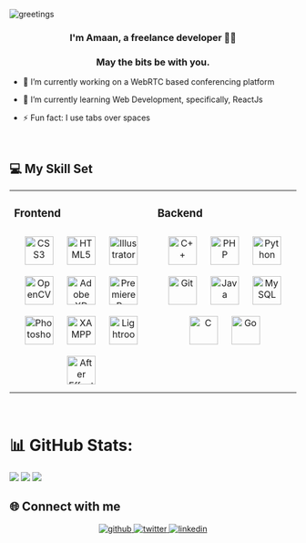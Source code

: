 <!-- <div align="center">
<img src="https://rishavanand.github.io/static/images/greetings.gif" align="center" style="width: 100%" />
</div>
 -->

![greetings](https://user-images.githubusercontent.com/73187712/208087134-27c9c64d-1fed-483d-b2e7-9d6f1cd41fe3.gif)

### <div align="center">I'm Amaan, a freelance developer 👨‍💻</div>

### <div align="center">May the bits be with you.</div>

- 🔭 I’m currently working on a WebRTC based conferencing platform

- 🌱 I’m currently learning Web Development, specifically, ReactJs

- ⚡ Fun fact: I use tabs over spaces

<br/>

<!-- ![snake gif](https://github.com/amaan14999/amaan14999/blob/output/github-contribution-grid-snake.gif) -->

## 💻 My Skill Set

<table>
 <tr>
  <td valign="top" width="33%">

### Frontend

<div align="center">  
<a href="https://www.w3schools.com/css/" target="_blank"><img style="margin: 10px" src="https://profilinator.rishav.dev/skills-assets/css3-original-wordmark.svg" alt="CSS3" height="50" /></a>  
<a href="https://en.wikipedia.org/wiki/HTML5" target="_blank"><img style="margin: 10px" src="https://profilinator.rishav.dev/skills-assets/html5-original-wordmark.svg" alt="HTML5" height="50" /></a>  
<a href="https://www.adobe.com/in/products/illustrator.html" target="_blank"><img style="margin: 10px" src="https://profilinator.rishav.dev/skills-assets/adobe_illustrator-icon.svg" alt="Illustrator" height="50" /></a>  
<a href="https://opencv.org/" target="_blank"><img style="margin: 10px" src="https://profilinator.rishav.dev/skills-assets/opencv-icon.svg" alt="OpenCV" height="50" /></a>  
<a href="https://www.adobe.com/in/products/xd.html" target="_blank"><img style="margin: 10px" src="https://profilinator.rishav.dev/skills-assets/adobexd.png" alt="Adobe XD" height="50" /></a>  
<a href="https://www.adobe.com/in/products/premiere.html" target="_blank"><img style="margin: 10px" src="https://profilinator.rishav.dev/skills-assets/adobepremierepro.png" alt="Premiere Pro" height="50" /></a>  
<a href="https://www.adobe.com/in/products/photoshop.html" target="_blank"><img style="margin: 10px" src="https://profilinator.rishav.dev/skills-assets/photoshop-plain.svg" alt="Photoshop" height="50" /></a>  
<a href="https://www.apachefriends.org/" target="_blank"><img style="margin: 10px" src="https://profilinator.rishav.dev/skills-assets/xampp.png" alt="XAMPP" height="50" /></a>  
<a href="https://www.adobe.com/products/photoshop-lightroom.html" target="_blank"><img style="margin: 10px" src="https://profilinator.rishav.dev/skills-assets/lightroom.png" alt="Lightroom" height="50" /></a>  
<a href="https://www.adobe.com/in/products/aftereffects.html" target="_blank"><img style="margin: 10px" src="https://profilinator.rishav.dev/skills-assets/aftereffects.png" alt="After Effects" height="50" /></a>  
</div>

</td>

<td valign="top" width="33%">

### Backend

<div align="center">  
<a href="https://www.cplusplus.com/" target="_blank"><img style="margin: 10px" src="https://profilinator.rishav.dev/skills-assets/cplusplus-original.svg" alt="C++" height="50" /></a>  
<a href="https://www.php.net/" target="_blank"><img style="margin: 10px" src="https://profilinator.rishav.dev/skills-assets/php-original.svg" alt="PHP" height="50" /></a>  
<a href="https://www.python.org/" target="_blank"><img style="margin: 10px" src="https://profilinator.rishav.dev/skills-assets/python-original.svg" alt="Python" height="50" /></a>  
<a href="https://github.com/" target="_blank"><img style="margin: 10px" src="https://profilinator.rishav.dev/skills-assets/git-scm-icon.svg" alt="Git" height="50" /></a>  
<a href="https://www.java.com/" target="_blank"><img style="margin: 10px" src="https://profilinator.rishav.dev/skills-assets/java-original-wordmark.svg" alt="Java" height="50" /></a>  
<a href="https://www.mysql.com/" target="_blank"><img style="margin: 10px" src="https://profilinator.rishav.dev/skills-assets/mysql-original-wordmark.svg" alt="MySQL" height="50" /></a>  
<a href="https://www.cprogramming.com/" target="_blank"><img style="margin: 10px" src="https://profilinator.rishav.dev/skills-assets/c-original.svg" alt="C" height="50" /></a>  
<a href="https://go.dev/" target="_blank"><img style="margin: 10px" src="https://profilinator.rishav.dev/skills-assets/go-original.svg" alt="Go" height="50" /></a>  
</div>

</td>
</table>

<br/>  
<!-- <br/>   -->

<!-- ## Github Stats
<div align="center"><img src="https://github-readme-stats.vercel.app/api?username=amaan14999&show_icons=true&count_private=true&hide_border=true" style="left" />
<img src="https://github-readme-stats.vercel.app/api/top-langs/?username=amaan14999&hide_border=true" style="right" />
<br /> -->

# 📊 GitHub Stats:

![](https://github-readme-stats.vercel.app/api?username=amaan14999&theme=dark&hide_border=true&include_all_commits=true&count_private=true)
![](https://github-readme-streak-stats.herokuapp.com/?user=amaan14999&theme=dark&hide_border=true)
![](https://github-readme-stats.vercel.app/api/top-langs/?username=amaan14999&theme=dark&hide_border=true&include_all_commits=true&count_private=true&layout=compact)

<!-- ## 🏆 GitHub Trophies

![](https://github-profile-trophy.vercel.app/?username=amaan14999&theme=onedark&no-frame=true&no-bg=true&margin-w=6) -->

## 🌐 Connect with me

<div align="center">
<a href="https://github.com/amaan14999" target="_blank">
<img src=https://img.shields.io/badge/-GITHUB-blueviolet?&style=for-the-badge&logo=github&logoColor=white alt=github style="margin-bottom: 5px;" />
</a>
<a href="https://twitter.com/not_iitian" target="_blank">
<img src=https://img.shields.io/badge/twitter-%2300acee.svg?&style=for-the-badge&logo=twitter&logoColor=white alt=twitter style="margin-bottom: 5px;" />
</a>
<a href="https://linkedin.com/in/amaan-265a1a150" target="_blank">
<img src=https://img.shields.io/badge/linkedin-%231E77B5.svg?&style=for-the-badge&logo=linkedin&logoColor=white alt=linkedin style="margin-bottom: 5px;" />
</a>  
</div>

<!-- Profile views -->
<!-- <p align="left">
  <img
    src="https://komarev.com/ghpvc/?username=amaan14999"
    alt="amaan14999"
  />
</p> -->
